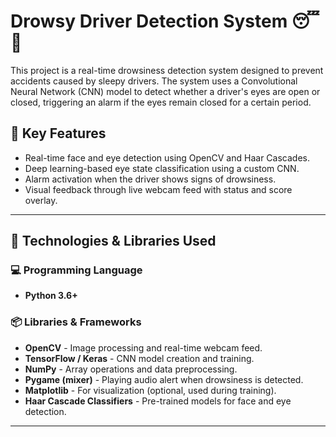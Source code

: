 # Drowsy Driver Detection System 😴🚗

This project is a real-time drowsiness detection system designed to prevent accidents caused by sleepy drivers. The system uses a Convolutional Neural Network (CNN) model to detect whether a driver's eyes are open or closed, triggering an alarm if the eyes remain closed for a certain period.

## 🧠 Key Features

- Real-time face and eye detection using OpenCV and Haar Cascades.
- Deep learning-based eye state classification using a custom CNN.
- Alarm activation when the driver shows signs of drowsiness.
- Visual feedback through live webcam feed with status and score overlay.

---

## 🔧 Technologies & Libraries Used

### 💻 Programming Language
- **Python 3.6+**

### 📦 Libraries & Frameworks
- **OpenCV** - Image processing and real-time webcam feed.
- **TensorFlow / Keras** - CNN model creation and training.
- **NumPy** - Array operations and data preprocessing.
- **Pygame (mixer)** - Playing audio alert when drowsiness is detected.
- **Matplotlib** - For visualization (optional, used during training).
- **Haar Cascade Classifiers** - Pre-trained models for face and eye detection.

---


